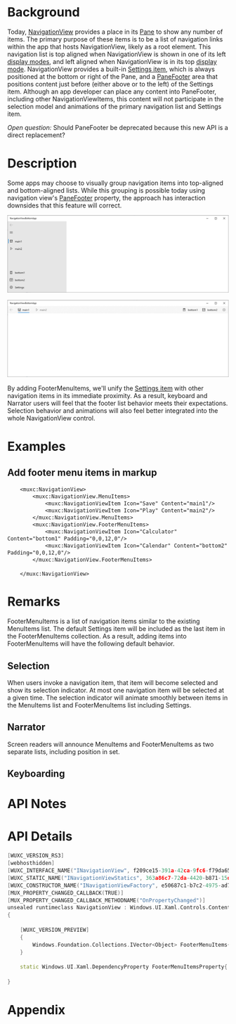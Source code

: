 
# Background
Today, [NavigationView](https://docs.microsoft.com/en-us/windows/uwp/design/controls-and-patterns/navigationview) provides a place in its [Pane](https://docs.microsoft.com/en-us/windows/uwp/design/controls-and-patterns/navigationview) to show any number of items.
The primary purpose of these items is to be a list of navigation links within the app that hosts NavigationView, likely as a root element.
This navigation list is top aligned when NavigationView is shown in one of its left [display modes](https://docs.microsoft.com/en-us/windows/uwp/design/controls-and-patterns/navigationview#display-modes), and left aligned when NavigationView is in its top [display mode](https://docs.microsoft.com/en-us/windows/uwp/design/controls-and-patterns/navigationview#display-modes).
NavigationView provides a built-in [Settings item](https://docs.microsoft.com/en-us/uwp/api/microsoft.ui.xaml.controls.navigationview.settingsitem?view=winui-2.3), which is always positioned at the bottom or right of the Pane, and a [PaneFooter](https://docs.microsoft.com/en-us/uwp/api/microsoft.ui.xaml.controls.navigationview.panefooter?view=winui-2.3) area that positions content just before (either above or to the left) of the Settings item.
Although an app developer can place any content into PaneFooter, including other NavigationViewItems, this content will not participate in the selection model and animations of the primary navigation list and Settings item.

_Open question:_ Should PaneFooter be deprecated because this new API is a direct replacement?

# Description
<!-- Use this section to provide a brief description of the feature.
For an example, see the introduction to the PasswordBox control 
(http://docs.microsoft.com/windows/uwp/design/controls-and-patterns/password-box). -->
Some apps may choose to visually group navigation items into top-aligned and bottom-aligned lists.
While this grouping is possible today using navigation view's [PaneFooter](https://docs.microsoft.com/en-us/uwp/api/microsoft.ui.xaml.controls.navigationview.panefooter?view=winui-2.3) property, the approach has interaction downsides that this feature will correct.

![NavigationView in Left display mode showing FooterMenuItems](FooterItems_Left.png)

![NavigationView in Top display mode showing FooterMenuItems](FooterItems_Top.png)

By adding FooterMenuItems, we'll unify the [Settings item](https://docs.microsoft.com/en-us/uwp/api/microsoft.ui.xaml.controls.navigationview.settingsitem?view=winui-2.3) with other navigation items in its immediate proximity.
As a result, keyboard and Narrator users will feel that the footer list behavior meets their expectations.
Selection behavior and animations will also feel better integrated into the whole NavigationView control.


# Examples
<!-- Use this section to explain the features of the API, showing
example code with each description. The general format is: 
  feature explanation,
  example code
  feature explanation,
  example code
  etc.-->
  
<!-- Code samples should be in C# and/or C++/WinRT -->

<!-- As an example of this section, see the Examples section for the PasswordBox control 
(https://docs.microsoft.com/windows/uwp/design/controls-and-patterns/password-box#examples). -->

## Add footer menu items in markup
```xaml
    <muxc:NavigationView>
        <muxc:NavigationView.MenuItems>
            <muxc:NavigationViewItem Icon="Save" Content="main1"/>
            <muxc:NavigationViewItem Icon="Play" Content="main2"/>
        </muxc:NavigationView.MenuItems>
        <muxc:NavigationView.FooterMenuItems>
            <muxc:NavigationViewItem Icon="Calculator" Content="bottom1" Padding="0,0,12,0"/>
            <muxc:NavigationViewItem Icon="Calendar" Content="bottom2" Padding="0,0,12,0"/>
        </muxc:NavigationView.FooterMenuItems>
        
    </muxc:NavigationView>
```


# Remarks
<!-- Explanation and guidance that doesn't fit into the Examples section. -->

<!-- APIs should only throw exceptions in exceptional conditions; basically,
only when there's a bug in the caller, such as argument exception.  But if for some
reason it's necessary for a caller to catch an exception from an API, call that
out with an explanation either here or in the Examples -->

FooterMenuItems is a list of navigation items similar to the existing MenuItems list.
The default Settings item will be included as the last item in the FooterMenuItems collection.
As a result, adding items into FooterMenuItems will have the following default behavior.

## Selection
When users invoke a navigation item, that item will become selected and show its selection indicator. 
At most one navigation item will be selected at a given time.
The selection indicator will animate smoothly between items in the MenuItems list and FooterMenuItems list including Settings.

## Narrator
Screen readers will announce MenuItems and FooterMenuItems as two separate lists, including position in set.

## Keyboarding


# API Notes
<!-- Option 1: Give a one or two line description of each API (type
and member), or at least the ones that aren't obvious
from their name.  These descriptions are what show up
in IntelliSense. For properties, specify the default value of the property if it
isn't the type's default (for example an int-typed property that doesn't default to zero.) -->

<!-- Option 2: Put these descriptions in the below API Details section,
with a "///" comment above the member or type. -->

# API Details
<!-- The exact API, in MIDL3 format (https://docs.microsoft.com/en-us/uwp/midl-3/) -->
```c++
[WUXC_VERSION_RS3]
[webhosthidden]
[WUXC_INTERFACE_NAME("INavigationView", f209ce15-391a-42ca-9fc6-f79da65aca32)]
[WUXC_STATIC_NAME("INavigationViewStatics", 363a86c7-72da-4420-b871-15d9d0d45756)]
[WUXC_CONSTRUCTOR_NAME("INavigationViewFactory", e50687c1-b7c2-4975-ad7a-5f4fe6a514c9)]
[MUX_PROPERTY_CHANGED_CALLBACK(TRUE)]
[MUX_PROPERTY_CHANGED_CALLBACK_METHODNAME("OnPropertyChanged")]
unsealed runtimeclass NavigationView : Windows.UI.Xaml.Controls.ContentControl
{

    [WUXC_VERSION_PREVIEW]
    {
        Windows.Foundation.Collections.IVector<Object> FooterMenuItems{ get; };
    }
    
    static Windows.UI.Xaml.DependencyProperty FooterMenuItemsProperty{ get; };
    
}
```

# Appendix
<!-- Anything else that you want to write down for posterity, but 
that isn't necessary to understand the purpose and usage of the API.
For example, implementation details. -->
